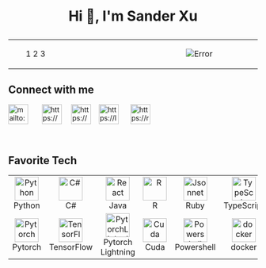 <h1 align="center">Hi 👋, I'm Sander Xu</h1>

<h2></h2>

<table rules="none"><tbody><tr>
<td align="left" width="464">
<ul>
<il>1</il>
<il>2</il>
<il>3</il>
</ul>
</td>
<td align="center" width="400">
<p>
<img src="https://media4.giphy.com/media/bi6RQ5x3tqoSI/giphy.gif?cid=790b761136215f565ba9ed105f784fdf4bb1852d75a8c7db&rid=giphy.gif&ct=g"  alt="Error" style="max-width: 100%;"></p>
</td>
</tr></tbody></table>


<h2 align="left">Connect with me</h2>

<p align="left">
<a href="mailto:helgesan0202@gmail.com"><img align="center" src="https://www.computerhope.com/jargon/g/gmail.png" alt="mailto:helgesan0202@gmail.com" height="40" width="40" /></a>
<span>&nbsp&nbsp&nbsp&nbsp&nbsp</span>
<a href="https://www.linkedin.com/in/sander-xu/" target="blank"><img align="center" src="https://raw.githubusercontent.com/rahuldkjain/github-profile-readme-generator/master/src/images/icons/Social/linked-in-alt.svg" alt="https://www.linkedin.com/in/sander-xu/" height="40" width="40" /></a>
<span>&nbsp&nbsp&nbsp</span>
<a href="https://www.kaggle.com/helgesander" target="blank"><img align="center" src="https://raw.githubusercontent.com/rahuldkjain/github-profile-readme-generator/master/src/images/icons/Social/kaggle.svg" alt="https://www.kaggle.com/helgesander" height="40" width="40" /></a>
<span>&nbsp&nbsp</span>
<a href="https://leetcode.com/helgesander02/" target="blank"><img align="center" src="https://leetcode.com/_next/static/images/logo-ff2b712834cf26bf50a5de58ee27bcef.png" alt="https://leetcode.com/helgesander02/" height="40" width="40" /></a>
<span>&nbsp&nbsp&nbsp&nbsp</span>
<a href="https://replit.com/@helgesander02" target="blank"><img align="center" src="https://pbs.twimg.com/profile_images/1577395477137526784/ECF9IL4v_400x400.jpg" alt="https://replit.com/@helgesander02" height="40" width="40" /></a>
</p>
<br/>

<h2 align="left">Favorite Tech</h2>

<p align="center" dir="auto">
<table><tbody><tr>
    <td align="center" width="96">
      <a href="#macropower-tech">
        <img src="https://cdn-icons-png.flaticon.com/512/5968/5968350.png" width="48" height="48" alt="Python" style="max-width: 100%;">
      </a>
      <br>Python
    </td>
    <td align="center" width="96">
      <a href="#macropower-tech">
        <img src="https://cdn-icons-png.flaticon.com/512/6132/6132221.png" width="48" height="48" alt="C#" style="max-width: 100%;">
      </a>
      <br>C#
    </td>
    <td align="center" width="96">
      <a href="#macropower-tech">
        <img src="https://cdn-icons-png.flaticon.com/512/226/226777.png" width="48" height="48" alt="React" style="max-width: 100%;">
      </a>
      <br>Java
    </td>
    <td align="center" width="96">
      <a href="#macropower-tech">
        <img src="https://cdn-icons-png.flaticon.com/512/3666/3666226.png" width="48" height="48" alt="R" style="max-width: 100%;">
      </a>
      <br>R
    </td>
    <td align="center" width="96">
      <a href="#macropower-tech">
        <img src="https://encrypted-tbn0.gstatic.com/images?q=tbn:ANd9GcRhl-nNZNvd9EJJJIqqyqYL7QzpmN_-vq1FEA&usqp=CAU" width="48" height="48" alt="Jsonnet" data-canonical-src="https://jsonnet.org/img/isologo.svg" style="max-width: 100%;">
      </a>
      <br>Ruby
    </td>
    <td align="center" width="96">
      <a href="#macropower-tech">
        <img src="https://cdn-icons-png.flaticon.com/512/5968/5968381.png" width="48" height="48" alt="TypeScript" style="max-width: 100%;">
      </a>
      <br>TypeScript
    </td>
    <td align="center" width="96">
      <a href="#macropower-tech">
        <img src="https://cdn-icons-png.flaticon.com/512/5968/5968292.png" width="48" height="48" alt="JavaScript" style="max-width: 100%;">
      </a>
      <br>JavaScript
    </td>
    <td align="center" width="96">
      <a href="#macropower-tech">
        <img src="https://upload.wikimedia.org/wikipedia/commons/thumb/b/b2/Bootstrap_logo.svg/1200px-Bootstrap_logo.svg.png" width="48" height="48" alt="Bootstrap" style="max-width: 100%;">
      </a>
      <br>Bootstrap
    </td>
    <td align="center" width="96">
      <a href="#macropower-tech">
        <img src="https://www.tableau.com/sites/default/files/2020-10/TableauSparkle_RGB.jpg" width="48" height="48" alt="Tableau" style="max-width: 100%;">
      </a>
      <br>Tableau
    </td>
  </tr>
  <tr>
    <td align="center" width="96"> 
      <a href="#macropower-tech">
        <img src="https://pytorch.org/assets/images/pytorch-logo.png" width="48" height="48" alt="Pytorch" style="max-width: 100%;">
      </a>
      <br>Pytorch
    </td>
    <td align="center" width="96">
      <a href="#macropower-tech">
        <img src="https://avatars.githubusercontent.com/u/15658638?s=280&v=4" width="48" height="48" alt="TensorFlow" style="max-width: 100%;">
      </a>
      <br>TensorFlow
    </td>
    <td align="center" width="96">
      <a href="#macropower-tech">
        <img src="https://encrypted-tbn0.gstatic.com/images?q=tbn:ANd9GcSIw_VKNCk3-fKjROz5mqQarrqfC1toSpb2FPw_ecGhNiMlFoZlSwx1ZSd0-4hwxxATM-A&usqp=CAU" width="48" height="48" alt="PytorchLightning" style="max-width: 100%;">
      </a>
      <br>Pytorch<br>Lightning
    </td>
    <td align="center" width="96">
      <a href="#macropower-tech">
        <img src="https://upload.wikimedia.org/wikipedia/en/b/b9/Nvidia_CUDA_Logo.jpg" width="48" height="48" alt="Cuda" style="max-width: 100%;">
      </a>
      <br>Cuda
    </td>
    <td align="center" width="96">
      <a href="#macropower-tech">
        <img src="https://raw.githubusercontent.com/PowerShell/PowerShell/master/assets/ps_black_128.svg" width="48" height="48" alt="Powershell" style="max-width: 100%;">
      </a>
      <br>Powershell
    </td>
    <td align="center" width="96">
      <a href="#macropower-tech">
        <img src="https://cdn-icons-png.flaticon.com/512/919/919853.png" width="48" height="48" alt="docker" style="max-width: 100%;">
      </a>
      <br>docker
    </td>
    <td align="center" width="96">
      <a href="#macropower-tech">
        <img src="https://cdn-icons-png.flaticon.com/512/5968/5968313.png" width="48" height="48" alt="MySQL" style="max-width: 100%;">
      </a>
      <br>MySQL
    </td>
    <td align="center" width="96">
      <a href="#macropower-tech">
        <img src="https://pbs.twimg.com/profile_images/1452637606559326217/GFz_P-5e_400x400.png" width="48" height="48" alt="Prometheus" style="max-width: 100%;">
      </a>
      <br>MongoDB
    </td>
    <td align="center" width="96">
      <a href="#macropower-tech">
        <img src="https://cdn-icons-png.flaticon.com/512/5969/5969346.png" width="48" height="48" alt="Unity" style="max-width: 100%;">
      </a>
      <br>Unity
    </td>
  </tr></tbody></table>
</p>
